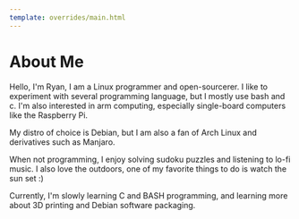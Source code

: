 ```yaml
---
template: overrides/main.html
---
```


# About Me

Hello, I'm Ryan, I am a Linux programmer and open-sourcerer. I like to experiment with several programming language, but I mostly use bash and c. I'm also interested in arm computing, especially single-board computers like the Raspberry Pi.

My distro of choice is Debian, but I am also a fan of Arch Linux and derivatives such as Manjaro.

When not programming, I enjoy solving sudoku puzzles and listening to lo-fi music. I also love the outdoors, one of my favorite things to do is watch the sun set :)

Currently, I'm slowly learning C and BASH programming, and learning more about 3D printing and Debian software packaging.
